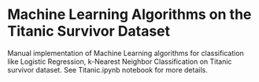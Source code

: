 # Machine Learning Algorithms on the Titanic Survivor Dataset
Manual implementation of Machine Learning algorithms for classification like Logistic Regression, k-Nearest Neighbor Classification on Titanic survivor dataset. See Titanic.ipynb notebook for more details.
